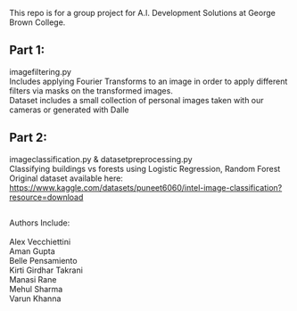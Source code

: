 This repo is for a group project for A.I. Development Solutions at George Brown College.
## Part 1:

imagefiltering.py
<br> Includes applying Fourier Transforms to an image in order to apply different filters via masks on the transformed images.
<br> Dataset includes a small collection of personal images taken with our cameras or generated with Dalle

## Part 2:

imageclassification.py & datasetpreprocessing.py
<br> Classifying buildings vs forests using Logistic Regression, Random Forest
<br> Original dataset available here: https://www.kaggle.com/datasets/puneet6060/intel-image-classification?resource=download

##

Authors Include:
<br> <br> 
Alex Vecchiettini <br> 
Aman Gupta <br> 
Belle Pensamiento <br> 
Kirti Girdhar Takrani <br> 
Manasi Rane <br> 
Mehul Sharma <br> 
Varun Khanna <br> 
